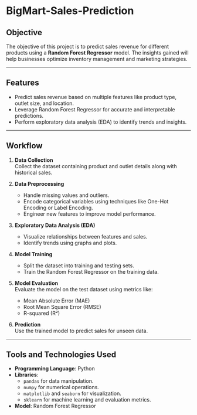 # BigMart-Sales-Prediction

## Objective
The objective of this project is to predict sales revenue for different products using a **Random Forest Regressor** model. The insights gained will help businesses optimize inventory management and marketing strategies.

---

## Features
- Predict sales revenue based on multiple features like product type, outlet size, and location.
- Leverage Random Forest Regressor for accurate and interpretable predictions.
- Perform exploratory data analysis (EDA) to identify trends and insights.

---
## Workflow
1. **Data Collection**  
   Collect the dataset containing product and outlet details along with historical sales.

2. **Data Preprocessing**  
   - Handle missing values and outliers.  
   - Encode categorical variables using techniques like One-Hot Encoding or Label Encoding.  
   - Engineer new features to improve model performance.

3. **Exploratory Data Analysis (EDA)**  
   - Visualize relationships between features and sales.  
   - Identify trends using graphs and plots.

4. **Model Training**  
   - Split the dataset into training and testing sets.  
   - Train the Random Forest Regressor on the training data.

5. **Model Evaluation**  
   Evaluate the model on the test dataset using metrics like:
   - Mean Absolute Error (MAE)  
   - Root Mean Square Error (RMSE)  
   - R-squared (R²)  

6. **Prediction**  
   Use the trained model to predict sales for unseen data.

---

## Tools and Technologies Used
- **Programming Language**: Python
- **Libraries**:
  - `pandas` for data manipulation.
  - `numpy` for numerical operations.
  - `matplotlib` and `seaborn` for visualization.
  - `sklearn` for machine learning and evaluation metrics.
- **Model**: Random Forest Regressor


